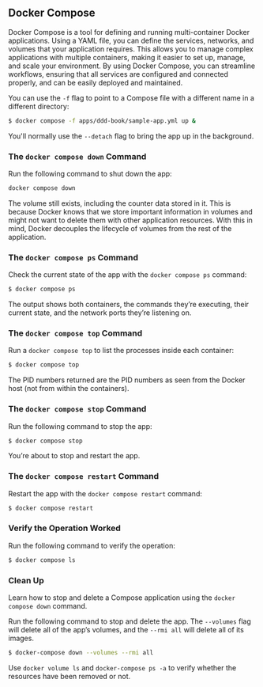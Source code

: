 ## Docker Compose

Docker Compose is a tool for defining and running multi-container Docker applications. Using a YAML file, you can define the services, networks, and volumes that your application requires. This allows you to manage complex applications with multiple containers, making it easier to set up, manage, and scale your environment. By using Docker Compose, you can streamline workflows, ensuring that all services are configured and connected properly, and can be easily deployed and maintained.

You can use the `-f` flag to point to a Compose file with a different name in a different directory:
```sh
$ docker compose -f apps/ddd-book/sample-app.yml up &
```

You'll normally use the `--detach` flag to bring the app up in the background.

### The `docker compose down` Command

Run the following command to shut down the app:
```sh
docker compose down
```

The volume still exists, including the counter data stored in it. This is because Docker knows that we store important information in volumes and might not want to delete them with other application resources. With this in mind, Docker decouples the lifecycle of volumes from the rest of the application.

### The `docker compose ps` Command

Check the current state of the app with the `docker compose ps` command:
```sh
$ docker compose ps
```

The output shows both containers, the commands they’re executing, their current state, and the network ports they’re listening on.

### The `docker compose top` Command

Run a `docker compose top` to list the processes inside each container:
```sh
$ docker compose top
```

The PID numbers returned are the PID numbers as seen from the Docker host (not from within the containers).

### The `docker compose stop` Command

Run the following command to stop the app:
```sh
$ docker compose stop
```

You’re about to stop and restart the app.

### The `docker compose restart` Command

Restart the app with the `docker compose restart` command:
```sh
$ docker compose restart
```

### Verify the Operation Worked

Run the following command to verify the operation:
```sh
$ docker compose ls
```

### Clean Up

Learn how to stop and delete a Compose application using the `docker compose down` command.

Run the following command to stop and delete the app. The `--volumes` flag will delete all of the app’s volumes, and the `--rmi all` will delete all of its images.
```sh
$ docker-compose down --volumes --rmi all
```

Use `docker volume ls` and `docker-compose ps -a` to verify whether the resources have been removed or not.

